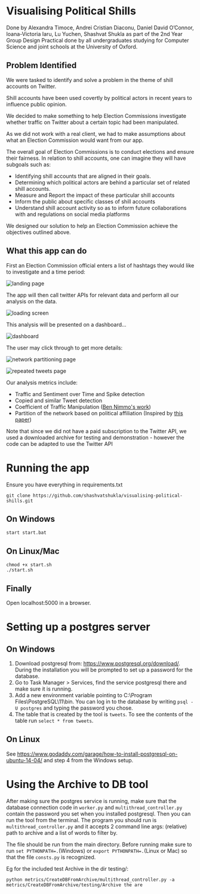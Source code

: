 # Visualising Political Shills

Done by Alexandra Timoce, Andrei Cristian Diaconu, Daniel David O’Connor, Ioana-Victoria Iaru, Lu Yuchen, Shashvat Shukla as part of the 2nd Year Group Design Practical done by all undergraduates studying for Computer Science and joint schools at the University of Oxford.

## Problem Identified

We were tasked to identify and solve a problem in the theme of shill accounts on Twitter.

Shill accounts have been used covertly by political actors in recent years to influence public opinion.

We decided to make something to help Election Commissions investigate whether traffic on Twitter about a certain topic had been manipulated. 

As we did not work with a real client, we had to make assumptions about what an Election Commission would want from our app.

The overall goal of Election Commissions is to conduct elections and ensure their fairness. In relation to shill accounts, one can imagine they will have subgoals such as: 
* Identifying shill accounts that are aligned in their goals. 
* Determining which political actors are behind a particular set of related shill accounts.
* Measure and Report the impact of these particular shill accounts
* Inform the public about specific classes of shill accounts
* Understand shill account activity so as to inform future collaborations with and regulations on social media platforms

We designed our solution to help an Election Commission achieve the objectives outlined above.

## What this app can do

First an Election Commission official enters a list of hashtags they would like to investigate and a time period:

![landing page](https://github.com/shashvatshukla/visualising-political-shills/screenshots/landingpage.png)

The app will then call twitter APIs for relevant data and perform all our analysis on the data. 

![loading screen](https://github.com/shashvatshukla/visualising-political-shills/screenshots/loadingscreen.png)

This analysis will be presented on a dashboard...

![dashboard](https://github.com/shashvatshukla/visualising-political-shills/screenshots/dashboard.png)

The user may click through to get more details:

![network partitioning page](https://github.com/shashvatshukla/visualising-political-shills/screenshots/networkpartitioning.png)

![repeated tweets page](https://github.com/shashvatshukla/visualising-political-shills/screenshots/repeatedtweets.png)

Our analysis metrics include:
* Traffic and Sentiment over Time and Spike detection
* Copied and similar Tweet detection
* Coefficient of Traffic Manipulation ([Ben Nimmo's work](https://comprop.oii.ox.ac.uk/wp-content/uploads/sites/93/2019/01/Manipulating-Twitter-Traffic.pdf))
* Partition of the network based on political affiliation (Inspired by [this paper](https://www.pnas.org/content/pnas/115/49/12435.full.pdf))


Note that since we did not have a paid subscription to the Twitter API, we used a downloaded archive for testing and demonstration - however the code can be adapted to use the Twitter API

# Running the app

Ensure you have everything in requirements.txt

    git clone https://github.com/shashvatshukla/visualising-political-shills.git

## On Windows

    start start.bat

## On Linux/Mac

    chmod +x start.sh
    ./start.sh

## Finally

Open localhost:5000 in a browser.

# Setting up a postgres server
## On Windows
1. Download postgresql from: https://www.postgresql.org/download/. 
During the installation you will be prompted to set up a password for the database.
2. Go to Task Manager > Services, find the service postgresql there
and make sure it is running.
3. Add a new environment variable pointing to 
C:\Program Files\PostgreSQL\11\bin. You can log in to the database by writing ```psql -U postgres``` and typing the 
password you chose.
4. The table that is created by the tool is ```tweets```. To see
the contents of the table run ```select * from tweets```.

## On Linux
See https://www.godaddy.com/garage/how-to-install-postgresql-on-ubuntu-14-04/ and
step 4 from the Windows setup.

# Using the Archive to DB tool

After making sure the postgres service is running, make 
sure that the database connection code in ```worker.py``` and ```multithread_controller.py``` 
contain the password you set when you installed postgresql. Then you can
run the tool from the terminal. The program you should run is ```multithread_controller.py``` and it accepts 2
command line args: (relative) path to archive and a list of words
to filter by. 

The file should be run from the main directory. Before running make sure to run 
```set PYTHONPATH=.```(Windows) or ```export PYTHONPATH=.```(Linux or Mac) so that the file ```consts.py``` is recognized.

Eg for the included test Archive in the dir testing/:
 
 ```python metrics/CreateDBFromArchive/multithread_controller.py -a metrics/CreateDBFromArchive/testing/Archive the are```
